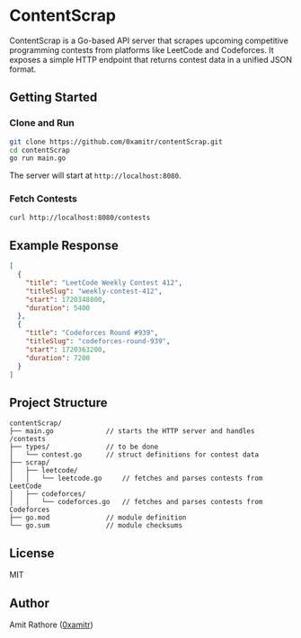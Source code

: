 # ContentScrap

ContentScrap is a Go-based API server that scrapes upcoming competitive programming contests from platforms like LeetCode and Codeforces. It exposes a simple HTTP endpoint that returns contest data in a unified JSON format.

## Getting Started

### Clone and Run

```bash
git clone https://github.com/0xamitr/contentScrap.git
cd contentScrap
go run main.go
```

The server will start at `http://localhost:8080`.

### Fetch Contests

```bash
curl http://localhost:8080/contests
```

## Example Response

```json
[
  {
    "title": "LeetCode Weekly Contest 412",
    "titleSlug": "weekly-contest-412",
    "start": 1720348800,
    "duration": 5400
  },
  {
    "title": "Codeforces Round #939",
    "titleSlug": "codeforces-round-939",
    "start": 1720363200,
    "duration": 7200
  }
]
```

## Project Structure

```
contentScrap/
├── main.go             // starts the HTTP server and handles /contests
├── types/              // to be done
│   └── contest.go      // struct definitions for contest data
├── scrap/
│   ├── leetcode/
│   │   └── leetcode.go     // fetches and parses contests from LeetCode
│   ├── codeforces/
│   │   └── codeforces.go   // fetches and parses contests from Codeforces
├── go.mod              // module definition
└── go.sum              // module checksums
```

## License

MIT

## Author

Amit Rathore ([0xamitr](https://github.com/0xamitr))
